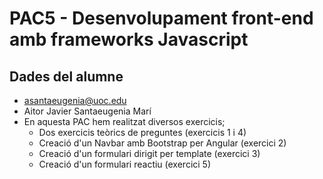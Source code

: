 # PAC5 - Desenvolupament front-end amb frameworks Javascript

## Dades del alumne

- asantaeugenia@uoc.edu
- Aitor Javier Santaeugenia Marí
- En aquesta PAC hem realitzat diversos exercicis;
    - Dos exercicis teòrics de preguntes (exercicis 1 i 4)
    - Creació d'un Navbar amb Bootstrap per Angular (exercici 2)
    - Creació d'un formulari dirigit per template (exercici 3)
    - Creació d'un formulari reactiu (exercici 5)
